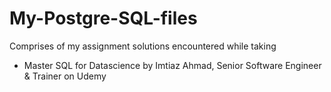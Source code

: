 # My-Postgre-SQL-files
Comprises of my assignment solutions encountered while taking
* Master SQL for Datascience by Imtiaz Ahmad, Senior Software Engineer & Trainer on Udemy